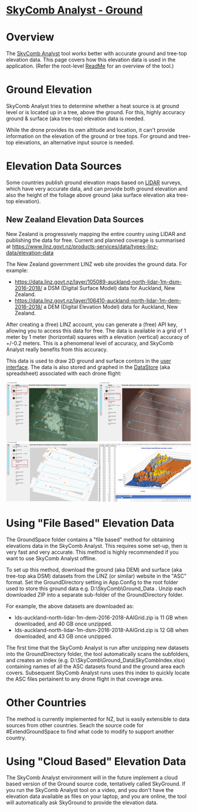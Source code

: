 # [SkyComb Analyst - Ground](https://github.com/PhilipQuirke/SkyCombAnalystHelp/blob/main/README.md) 

# Overview
The [SkyComb Analyst](https://github.com/PhilipQuirke/SkyCombAnalyst/) tool 
works better with accurate ground and tree-top elevation data.
This page covers how this elevation data is used in the application.
(Refer the root-level [ReadMe](./README.md) for an overview of the tool.)


# Ground Elevation
SkyComb Analyst tries to determine whether a heat source is at ground level or is located up in a tree, above the ground. 
For this, highly accuracy ground & surface (aka tree-top) elevation data is needed.

While the drone provides its own altitude and location, it can't provide information on the elevation of the ground or 
tree tops. For ground and tree-top elevations, an alternative input source is needed.


# Elevation Data Sources
Some countries publish ground elevation maps based on [LIDAR](https://en.wikipedia.org/wiki/Lidar) surveys, which have very 
accurate data, and can provide both ground elevation and also the height of the foliage above ground (aka surface elevation 
aka tree-top elevation). 

## New Zealand Elevation Data Sources
New Zealand is progressively mapping the entire country using LIDAR and publishing the data for free.
Current and planned coverage is summarised at https://www.linz.govt.nz/products-services/data/types-linz-data/elevation-data

The New Zealand government LINZ web site provides the ground data. For example:
- https://data.linz.govt.nz/layer/105089-auckland-north-lidar-1m-dsm-2016-2018/ a DSM (Digital Surface Model) data for Auckland, New Zealand.
- https://data.linz.govt.nz/layer/106410-auckland-north-lidar-1m-dem-2016-2018/ a DEM (Digital Elevation Model) data for Auckland, New Zealand.

After creating a (free) LINZ account, you can generate a (free) API key, allowing you to access this data for free.
The data is available in a grid of 1 meter by 1 meter (horizontal) squares with a elevation (vertical) accuracy of +/-0.2 meters.
This is a phenomenal level of accuracy, and SkyComb Analyst really benefits from this accuracy.

This data is used to draw 2D ground and surface contors in the [user interface](./UserInterface.md).
The data is also stored and graphed in the [DataStore](./DataStore.md) (aka spreadsheet) associated with each drone flight:

![Example Contor Graphs](./Static/Overview2.png?raw=true "Example Contor Graphs")


# Using "File Based" Elevation Data
The GroundSpace folder contains a "file based" method for obtaining elevations data in the SkyComb Analyst. 
This requires some set-up, then is very fast and very accurate. This method is highly recommended if you want to use SkyComb Analyst offline.

To set up this method, download the ground (aka DEM) and surface (aka tree-top aka DSM) datasets from the LINZ (or similar) 
website in the "ASC" format. Set the GroundDirectory setting in App.Config to the root folder used to store this ground 
data e.g. D:\SkyComb\Ground_Data . Unzip each downloaded ZIP into a separate sub-folder of the GroundDirectory folder.

For example, the above datasets are downloaded as:
- lds-auckland-north-lidar-1m-dem-2016-2018-AAIGrid.zip is 11 GB when downloaded, and 40 GB once unzipped. 
- lds-auckland-north-lidar-1m-dsm-2016-2018-AAIGrid.zip is 12 GB when downloaded, and 43 GB once unzipped. 

The first time that the SkyComb Analyst is run after unzipping new datasets into the GroundDirectory folder, the tool automatically scans the subfolders, 
and creates an index (e.g. D:\SkyComb\Ground_Data\SkyCombIndex.xlsx) containing names of all the ASC datasets found and the ground area each covers. 
Subsequent SkyComb Analyst runs uses this index to quickly locate the ASC files pertainent to any drone flight in that coverage area.


# Other Countries
The method is currently implemented for NZ, but is easily extensible to data sources from other countries.
Seach the source code for #ExtendGroundSpace to find what code to modify to support another country.


# Using "Cloud Based" Elevation Data
The SkyComb Analyst environment will in the future implement a cloud based version of the Ground source code, tentatively called SkyGround.
If you run the SkyComb Analyst tool on a video, and you don't have the elevation data available as files on your laptop, and you are online, 
the tool will automatically ask SkyGround to provide the elevation data.
